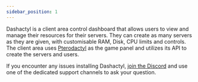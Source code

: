 ```yaml
---
sidebar_position: 1
---
```


Dashactyl is a client area control dashboard that allows users to view and manage their resources for their servers. They can create as many servers as they are given, with customisable RAM, Disk, CPU limits and controls. The client area uses [Pterodactyl](https://pterodactyl.io) as the game panel and utilizes its API to create the servers and users.

If you encounter any issues installing Dashactyl, [join the Discord](https://discord.gg/nDxrPWh8pk) and use one of the dedicated support channels to ask your question.
